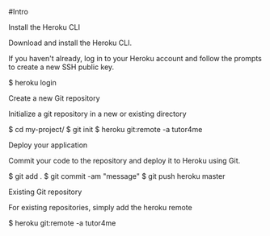 #Intro


Install the Heroku CLI

Download and install the Heroku CLI.

If you haven't already, log in to your Heroku account and follow the prompts to create a new SSH public key.

$ heroku login

Create a new Git repository

Initialize a git repository in a new or existing directory

$ cd my-project/
$ git init
$ heroku git:remote -a tutor4me

Deploy your application

Commit your code to the repository and deploy it to Heroku using Git.

$ git add .
$ git commit -am "message"
$ git push heroku master

Existing Git repository

For existing repositories, simply add the heroku remote

$ heroku git:remote -a tutor4me


